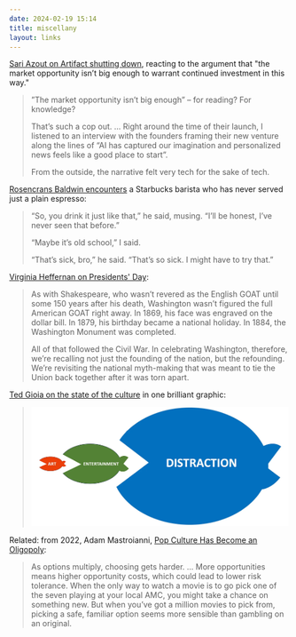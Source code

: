 ```yaml
---
date: 2024-02-19 15:14 
title: miscellany
layout: links
---
```


[Sari Azout on Artifact shutting down](https://sublimeinternet.substack.com/p/can-i-ramble-for-a-sec), reacting to the argument that "the market opportunity isn’t big enough to warrant continued investment in this way."

> ”The market opportunity isn’t big enough” – for reading? For knowledge?
>
> That’s such a cop out. ... Right around the time of their launch, I listened to an interview with the founders framing their new venture along the lines of “AI has captured our imagination and personalized news feels like a good place to start”.
>
> From the outside, the narrative felt very tech for the sake of tech.

[Rosencrans Baldwin encounters](https://rosecrans.substack.com/p/humans-being-humans-vol-9) a Starbucks barista who has never served just a plain espresso:

> “So, you drink it just like that,” he said, musing. “I’ll be honest, I’ve never seen that before.”
> 
> “Maybe it’s old school,” I said.
> 
> “That’s sick, bro,” he said. “That’s so sick. I might have to try that.”

[Virginia Heffernan on Presidents' Day](https://virginiaheffernan.substack.com/p/go-easy-on-the-powdered-wigs):

> As with Shakespeare, who wasn’t revered as the English GOAT until some 150 years after his death, Washington wasn’t figured the full American GOAT right away. In 1869, his face was engraved on the dollar bill. In 1879, his birthday became a national holiday. In 1884, the Washington Monument was completed.
> 
> All of that followed the Civil War. In celebrating Washington, therefore, we’re recalling not just the founding of the nation, but the refounding. We’re revisiting the national myth-making that was meant to tie the Union back together after it was torn apart.

[Ted Gioia on the state of the culture](https://www.honest-broker.com/p/the-state-of-the-culture-2024) in one brilliant graphic:

> ![art < entertainment < distraction](/assets/2024/state-of-the-culture.webp)

Related: from 2022, Adam Mastroianni, [Pop Culture Has Become an Oligopoly](https://www.experimental-history.com/p/pop-culture-has-become-an-oligopoly):

> As options multiply, choosing gets harder. ... More opportunities means higher opportunity costs, which could lead to lower risk tolerance. When the only way to watch a movie is to go pick one of the seven playing at your local AMC, you might take a chance on something new. But when you’ve got a million movies to pick from, picking a safe, familiar option seems more sensible than gambling on an original.


